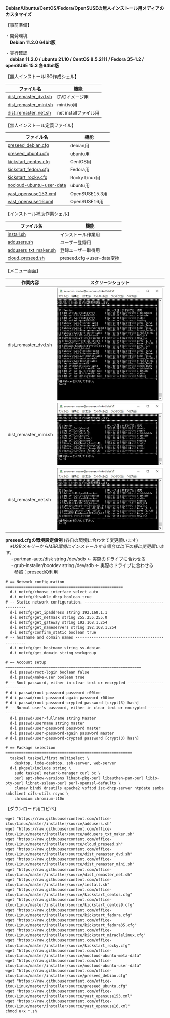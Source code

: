 **Debian/Ubuntu/CentOS/Fedora/OpenSUSEの無人インストール用メディアのカスタマイズ**  
  
【事前準備】  
  
・開発環境  
　**Debian 11.2.0 64bit版**  
  
・実行確認  
　**debian 11.2.0 / ubuntu 21.10 / CentOS 8.5.2111 / Fedora 35-1.2 / openSUSE 15.3 各64bit版**  
  
【無人インストールISO作成シェル】  
  
| ファイル名              | 機能                  |
| ----------------------- | --------------------- |
| [dist_remaster_dvd.sh](https://github.com/office-itou/Linux/blob/master/installer/source/dist_remaster_dvd.sh)    | DVDイメージ用         |
| [dist_remaster_mini.sh](https://github.com/office-itou/Linux/blob/master/installer/source/dist_remaster_mini.sh)   | mini.iso用            |
| [dist_remaster_net.sh](https://github.com/office-itou/Linux/blob/master/installer/source/dist_remaster_net.sh)    | net installファイル用 |
  
【無人インストール定義ファイル】  
  
| ファイル名              | 機能     |
| ----------------------- | -------- |
| [preseed_debian.cfg](https://github.com/office-itou/Linux/blob/master/installer/source/preseed_debian.cfg)      | debian用 |
| [preseed_ubuntu.cfg](https://github.com/office-itou/Linux/blob/master/installer/source/preseed_ubuntu.cfg)      | ubuntu用 |
| [kickstart_centos.cfg](https://github.com/office-itou/Linux/blob/master/installer/source/kickstart_centos.cfg)    | CentOS用 |
| [kickstart_fedora.cfg](https://github.com/office-itou/Linux/blob/master/installer/source/kickstart_fedora.cfg)    | Fedora用 |
| [kickstart_rocky.cfg](https://github.com/office-itou/Linux/blob/master/installer/source/kickstart_rocky.cfg)    | Rocky Linux用 |
| [nocloud-ubuntu-user-data](https://github.com/office-itou/Linux/blob/master/installer/source/nocloud-ubuntu-user-data) | ubuntu用 |
| [yast_opensuse153.xml](https://github.com/office-itou/Linux/blob/master/installer/source/yast_opensuse153.xml) | OpenSUSE15.3用 |
| [yast_opensuse16.xml](https://github.com/office-itou/Linux/blob/master/installer/source/yast_opensuse16.xml) | OpenSUSE16用 |

  
【インストール補助作業シェル】  
  
| ファイル名              | 機能                |
| ----------------------- | ------------------- |
| [install.sh](https://github.com/office-itou/Linux/blob/master/installer/source/install.sh)              | インストール作業用  |
| [addusers.sh](https://github.com/office-itou/Linux/blob/master/installer/source/addusers.sh)             | ユーザー登録用      |
| [addusers_txt_maker.sh](https://github.com/office-itou/Linux/blob/master/installer/source/addusers_txt_maker.sh)   | 登録ユーザー取得用  |
| [cloud_preseed.sh](https://github.com/office-itou/Linux/blob/master/installer/source/cloud_preseed.sh)   | preseed.cfg→user-data変換  |
  
【メニュー画面】  
  
| 作業内容              | スクリーンショット                                                              |
| --------------------- | ------------------------------------------------------------------------------- |
| dist_remaster_dvd.sh  | ![dist_remaster_dvd.sh](https://github.com/office-itou/Linux/blob/master/installer/picture/dist_remaster_dvd.sh.jpg) |
| dist_remaster_mini.sh | ![dist_remaster_mini.sh](https://github.com/office-itou/Linux/blob/master/installer/picture/dist_remaster_mini.sh.jpg) |
| dist_remaster_net.sh  | ![dist_remaster_net.sh](https://github.com/office-itou/Linux/blob/master/installer/picture/dist_remaster_net.sh.jpg) |
  
**preseed.cfgの環境設定値例** (各自の環境に合わせて変更願います)  
　*※USBメモリーからMBR環境にインストールする場合は以下の様に変更願います。*  
　・partman-auto/disk string /dev/sdb ← 実際のドライブに合わせる  
　・grub-installer/bootdev string /dev/sdb ← 実際のドライブに合わせる  
　　参照：[preseedの利用](https://www.debian.org/releases/stable/amd64/apbs02.ja.html)  
  
```text
# == Network configuration ====================================================
  d-i netcfg/choose_interface select auto
  d-i netcfg/disable_dhcp boolean true
# -- Static network configuration. --------------------------------------------
  d-i netcfg/get_ipaddress string 192.168.1.1
  d-i netcfg/get_netmask string 255.255.255.0
  d-i netcfg/get_gateway string 192.168.1.254
  d-i netcfg/get_nameservers string 192.168.1.254
  d-i netcfg/confirm_static boolean true
# -- hostname and domain names ------------------------------------------------
  d-i netcfg/get_hostname string sv-debian
  d-i netcfg/get_domain string workgroup
```
  
```text
# == Account setup ============================================================
  d-i passwd/root-login boolean false
  d-i passwd/make-user boolean true
# -- Root password, either in clear text or encrypted -------------------------
# d-i passwd/root-password password r00tme
# d-i passwd/root-password-again password r00tme
# d-i passwd/root-password-crypted password [crypt(3) hash]
# -- Normal user's password, either in clear text or encrypted ----------------
  d-i passwd/user-fullname string Master
  d-i passwd/username string master
  d-i passwd/user-password password master
  d-i passwd/user-password-again password master
# d-i passwd/user-password-crypted password [crypt(3) hash]
```
  
```text
# == Package selection ========================================================
  tasksel tasksel/first multiselect \
    desktop, lxde-desktop, ssh-server, web-server
  d-i pkgsel/include string \
    sudo tasksel network-manager curl bc \
    perl apt-show-versions libapt-pkg-perl libauthen-pam-perl libio-pty-perl libnet-ssleay-perl perl-openssl-defaults \
    clamav bind9 dnsutils apache2 vsftpd isc-dhcp-server ntpdate samba smbclient cifs-utils rsync \
    chromium chromium-l10n
```
  
【ダウンロード用コピペ】  
  
```text
wget "https://raw.githubusercontent.com/office-itou/Linux/master/installer/source/addusers.sh"
wget "https://raw.githubusercontent.com/office-itou/Linux/master/installer/source/addusers_txt_maker.sh"
wget "https://raw.githubusercontent.com/office-itou/Linux/master/installer/source/cloud_preseed.sh"
wget "https://raw.githubusercontent.com/office-itou/Linux/master/installer/source/dist_remaster_dvd.sh"
wget "https://raw.githubusercontent.com/office-itou/Linux/master/installer/source/dist_remaster_mini.sh"
wget "https://raw.githubusercontent.com/office-itou/Linux/master/installer/source/dist_remaster_net.sh"
wget "https://raw.githubusercontent.com/office-itou/Linux/master/installer/source/install.sh"
wget "https://raw.githubusercontent.com/office-itou/Linux/master/installer/source/kickstart_centos.cfg"
wget "https://raw.githubusercontent.com/office-itou/Linux/master/installer/source/kickstart_centos9.cfg"
wget "https://raw.githubusercontent.com/office-itou/Linux/master/installer/source/kickstart_fedora.cfg"
wget "https://raw.githubusercontent.com/office-itou/Linux/master/installer/source/kickstart_fedora35.cfg"
wget "https://raw.githubusercontent.com/office-itou/Linux/master/installer/source/kickstart_miraclelinux.cfg"
wget "https://raw.githubusercontent.com/office-itou/Linux/master/installer/source/kickstart_rocky.cfg"
wget "https://raw.githubusercontent.com/office-itou/Linux/master/installer/source/nocloud-ubuntu-meta-data"
wget "https://raw.githubusercontent.com/office-itou/Linux/master/installer/source/nocloud-ubuntu-user-data"
wget "https://raw.githubusercontent.com/office-itou/Linux/master/installer/source/preseed_debian.cfg"
wget "https://raw.githubusercontent.com/office-itou/Linux/master/installer/source/preseed_ubuntu.cfg"
wget "https://raw.githubusercontent.com/office-itou/Linux/master/installer/source/yast_opensuse153.xml"
wget "https://raw.githubusercontent.com/office-itou/Linux/master/installer/source/yast_opensuse16.xml"
chmod u+x *.sh
```
  
